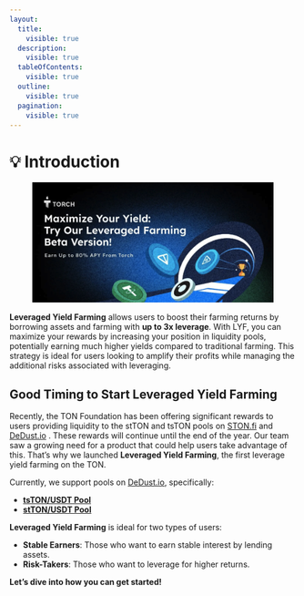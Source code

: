 ```yaml
---
layout:
  title:
    visible: true
  description:
    visible: true
  tableOfContents:
    visible: true
  outline:
    visible: true
  pagination:
    visible: true
---
```


# 💡 Introduction



<figure><img src="../.gitbook/assets/image (7).png" alt=""><figcaption></figcaption></figure>

**Leveraged Yield Farming** allows users to boost their farming returns by borrowing assets and farming with **up to 3x leverage**. With LYF, you can maximize your rewards by increasing your position in liquidity pools, potentially earning much higher yields compared to traditional farming. This strategy is ideal for users looking to amplify their profits while managing the additional risks associated with leveraging.

## Good Timing to Start Leveraged Yield Farming

Recently, the TON Foundation has been offering significant rewards to users providing liquidity to the stTON and tsTON pools on [STON.fi](http://ston.fi) and [DeDust.io](http://dedust.io) . These rewards will continue until the end of the year. Our team saw a growing need for a product that could help users take advantage of this. That’s why we launched **Leveraged Yield Farming**, the first leverage yield farming on the TON.

Currently, we support pools on [DeDust.io](http://dedust.io/), specifically:

* [**tsTON/USDT Pool**](https://dedust.io/pools/EQBkh7Mc411WTYF0o085MtwJpYpvGhZOMBphhIFzEpzlVODp)
* [**stTON/USDT Pool**](https://dedust.io/pools/EQCm92zFBkLe\_qcFDp7WBvI6JFSDsm4WbDPvZ7xNd7nPL\_6M)

**Leveraged Yield Farming** is ideal for two types of users:

* **Stable Earners**: Those who want to earn stable interest by lending assets.
* **Risk-Takers**: Those who want to leverage for higher returns.

**Let’s dive into how you can get started!**
